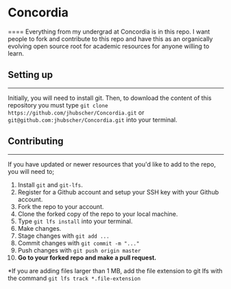 # Concordia
====
Everything from my undergrad at Concordia is in this repo.
I want people to fork and contribute to this repo and have this as an organically evolving open source root for academic resources for anyone willing to learn.

## Setting up
----

Initially, you will need to install git.
Then, to download the content of this repository you must type `git clone https://github.com/jhubscher/Concordia.git` or `git@github.com:jhubscher/Concordia.git` into your terminal.

## Contributing
----

If you have updated or newer resources that you'd like to add to the repo, you will need to;
  1. Install `git` and `git-lfs`.
  2. Register for a Github account and setup your SSH key with your Github account.
  3. Fork the repo to your account.
  4. Clone the forked copy of the repo to your local machine.
  5. Type `git lfs install` into your terminal.
  6. Make changes.
  7. Stage changes with `git add ...`
  8. Commit changes with `git commit -m "..."`
  9. Push changes with `git push origin master`
  10. **Go to your forked repo and make a pull request.**

*If you are adding files larger than 1 MB, add the file extension to git lfs with the command `git lfs track *.file-extension`
